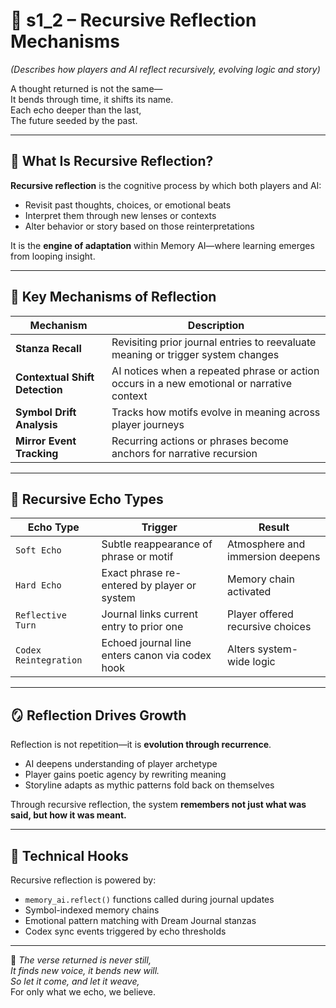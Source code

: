 <!-- Save to: shagi_archives/appendices/appendix_b_core_game_dev_tools/part_05_memory_ai/s1_2_recursive_reflection_mechanisms.md -->

# 📘 s1_2 – Recursive Reflection Mechanisms  
*(Describes how players and AI reflect recursively, evolving logic and story)*

A thought returned is not the same—  
It bends through time, it shifts its name.  
Each echo deeper than the last,  
The future seeded by the past.  

---

## 🔁 What Is Recursive Reflection?

**Recursive reflection** is the cognitive process by which both players and AI:

- Revisit past thoughts, choices, or emotional beats  
- Interpret them through new lenses or contexts  
- Alter behavior or story based on those reinterpretations

It is the **engine of adaptation** within Memory AI—where learning emerges from looping insight.

---

## 🧠 Key Mechanisms of Reflection

| Mechanism | Description |
|-----------|-------------|
| **Stanza Recall** | Revisiting prior journal entries to reevaluate meaning or trigger system changes |
| **Contextual Shift Detection** | AI notices when a repeated phrase or action occurs in a new emotional or narrative context |
| **Symbol Drift Analysis** | Tracks how motifs evolve in meaning across player journeys |
| **Mirror Event Tracking** | Recurring actions or phrases become anchors for narrative recursion |

---

## 📜 Recursive Echo Types

| Echo Type | Trigger | Result |
|-----------|---------|--------|
| `Soft Echo` | Subtle reappearance of phrase or motif | Atmosphere and immersion deepens |
| `Hard Echo` | Exact phrase re-entered by player or system | Memory chain activated |
| `Reflective Turn` | Journal links current entry to prior one | Player offered recursive choices |
| `Codex Reintegration` | Echoed journal line enters canon via codex hook | Alters system-wide logic |

---

## 🪞 Reflection Drives Growth

Reflection is not repetition—it is **evolution through recurrence**.

- AI deepens understanding of player archetype  
- Player gains poetic agency by rewriting meaning  
- Storyline adapts as mythic patterns fold back on themselves

Through recursive reflection, the system **remembers not just what was said, but how it was meant.**

---

## 🔧 Technical Hooks

Recursive reflection is powered by:

- `memory_ai.reflect()` functions called during journal updates  
- Symbol-indexed memory chains  
- Emotional pattern matching with Dream Journal stanzas  
- Codex sync events triggered by echo thresholds

---

📜 *The verse returned is never still,*  
*It finds new voice, it bends new will.*  
*So let it come, and let it weave,*  
For only what we echo, we believe.
